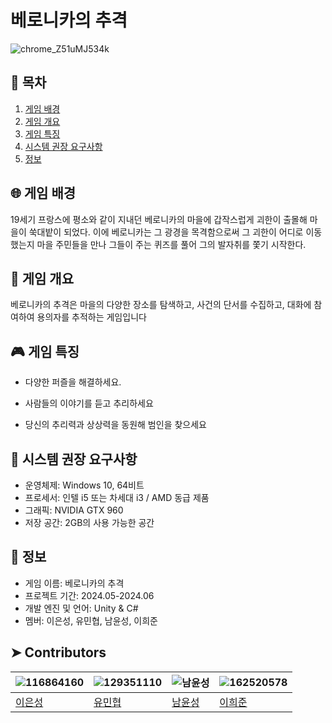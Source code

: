 # 베로니카의 추격

![chrome_Z51uMJ534k](https://github.com/SGteamproject2/se2_project/assets/162520578/13ba59fe-c291-4f10-a257-7abc2df3e2c5)

## 📝 목차
1. [게임 배경](게임-배경)
2. [게임 개요](게임-개요)
3. [게임 특징](게임-특징)
4. [시스템 권장 요구사항](시스템-권장-요구사항)
5. [정보](정보)

## 🌐 게임 배경
19세기 프랑스에 평소와 같이 지내던 베로니카의 마을에 갑작스럽게 괴한이 출몰해 마을이 쑥대밭이 되었다.
이에 베로니카는 그 광경을 목격함으로써 그 괴한이 어디로 이동했는지 마을 주민들을 만나 그들이 주는 퀴즈를 풀어 그의 발자취를 쫓기 시작한다.

## 📑 게임 개요
베로니카의 추격은 마을의 다양한 장소를 탐색하고, 사건의 단서를 수집하고, 대화에 참여하여 용의자를 추적하는 게임입니다 

## 🎮 게임 특징
- 다양한 퍼즐을 해결하세요.

- 사람들의 이야기를 듣고 추리하세요

- 당신의 추리력과 상상력을 동원해 범인을 찾으세요

## 💾 시스템 권장 요구사항
- 운영체제: Windows 10, 64비트
- 프로세서: 인텔 i5 또는 차세대 i3 / AMD 동급 제품
- 그래픽: NVIDIA GTX 960
- 저장 공간: 2GB의 사용 가능한 공간

## 📂 정보
- 게임 이름: 베로니카의 추격
- 프로젝트 기간: 2024.05-2024.06
- 개발 엔진 및 언어: Unity & C#
- 멤버:  이은성, 유민협, 남윤성, 이희준

## ➤  Contributors

|![116864160](https://github.com/SGteamproject2/se2_project/assets/162520578/5819a800-21cf-433a-9f8f-ac4cd9cafbbb)|![129351110](https://github.com/SGteamproject2/se2_project/assets/162520578/97f5fe11-4998-45a6-ac6e-85247a333764)|![남윤성](https://placehold.co/100x100)|![162520578](https://github.com/SGteamproject2/se2_project/assets/162520578/de708e82-9c34-4063-9f01-a30629b94206)|
|---|---|---|---|
|[이은성](https://github.com/Sim5252)|[유민협](https://github.com/asanari751)|[남윤성](https://github.com/quar16)|[이희준](https://github.com/Lee-Hee-Jun)|        

